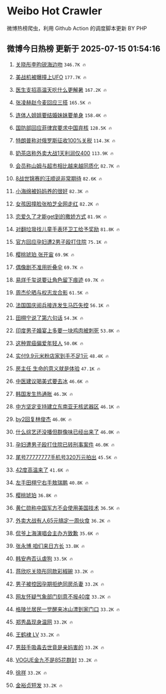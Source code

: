 # Weibo Hot Crawler 



微博热榜爬虫，利用 Github Action 的调度脚本更新 BY PHP 


## 微博今日热榜 更新于 2025-07-15 01:54:16 
1. [关晓彤李昀锐海边吻](https://s.weibo.com/weibo?q=%23%E5%85%B3%E6%99%93%E5%BD%A4%E6%9D%8E%E6%98%80%E9%94%90%E6%B5%B7%E8%BE%B9%E5%90%BB%23&t=31&band_rank=1&Refer=top) `346.7K 🔥` 

1. [美战机被曝撞上UFO](https://s.weibo.com/weibo?q=%23%E7%BE%8E%E6%88%98%E6%9C%BA%E8%A2%AB%E6%9B%9D%E6%92%9E%E4%B8%8AUFO%23&t=31&band_rank=2&Refer=top) `177.7K 🔥` 

1. [医生支招高温天吃什么更解暑](https://s.weibo.com/weibo?q=%23%E5%8C%BB%E7%94%9F%E6%94%AF%E6%8B%9B%E9%AB%98%E6%B8%A9%E5%A4%A9%E5%90%83%E4%BB%80%E4%B9%88%E6%9B%B4%E8%A7%A3%E6%9A%91%23&t=31&band_rank=3&Refer=top) `167.2K 🔥` 

1. [张凌赫赵今麦回应三搭](https://s.weibo.com/weibo?q=%23%E5%BC%A0%E5%87%8C%E8%B5%AB%E8%B5%B5%E4%BB%8A%E9%BA%A6%E5%9B%9E%E5%BA%94%E4%B8%89%E6%90%AD%23&t=31&band_rank=4&Refer=top) `165.5K 🔥` 

1. [连体人姐姐要结婚妹妹要单身](https://s.weibo.com/weibo?q=%E8%BF%9E%E4%BD%93%E4%BA%BA%E5%A7%90%E5%A7%90%E8%A6%81%E7%BB%93%E5%A9%9A%E5%A6%B9%E5%A6%B9%E8%A6%81%E5%8D%95%E8%BA%AB&t=31&band_rank=5&Refer=top) `158.4K 🔥` 

1. [国防部回应菲律宾要求中国弃核](https://s.weibo.com/weibo?q=%23%E5%9B%BD%E9%98%B2%E9%83%A8%E5%9B%9E%E5%BA%94%E8%8F%B2%E5%BE%8B%E5%AE%BE%E8%A6%81%E6%B1%82%E4%B8%AD%E5%9B%BD%E5%BC%83%E6%A0%B8%23&t=31&band_rank=6&Refer=top) `128.5K 🔥` 

1. [特朗普称对俄罗斯征收100%关税](https://s.weibo.com/weibo?q=%23%E7%89%B9%E6%9C%97%E6%99%AE%E7%A7%B0%E5%AF%B9%E4%BF%84%E7%BD%97%E6%96%AF%E5%BE%81%E6%94%B6100%25%E5%85%B3%E7%A8%8E%23&t=31&band_rank=7&Refer=top) `114.3K 🔥` 

1. [奶茶店称外卖大战1天利润仅400](https://s.weibo.com/weibo?q=%23%E5%A5%B6%E8%8C%B6%E5%BA%97%E7%A7%B0%E5%A4%96%E5%8D%96%E5%A4%A7%E6%88%981%E5%A4%A9%E5%88%A9%E6%B6%A6%E4%BB%85400%23&t=31&band_rank=8&Refer=top) `113.9K 🔥` 

1. [会员称山姆与超市相比越来越同质化](https://s.weibo.com/weibo?q=%23%E4%BC%9A%E5%91%98%E7%A7%B0%E5%B1%B1%E5%A7%86%E4%B8%8E%E8%B6%85%E5%B8%82%E7%9B%B8%E6%AF%94%E8%B6%8A%E6%9D%A5%E8%B6%8A%E5%90%8C%E8%B4%A8%E5%8C%96%23&t=31&band_rank=9&Refer=top) `82.7K 🔥` 

1. [8战世锦赛的汪顺说非常期待](https://s.weibo.com/weibo?q=%238%E6%88%98%E4%B8%96%E9%94%A6%E8%B5%9B%E7%9A%84%E6%B1%AA%E9%A1%BA%E8%AF%B4%E9%9D%9E%E5%B8%B8%E6%9C%9F%E5%BE%85%23&t=31&band_rank=10&Refer=top) `82.6K 🔥` 

1. [小海绵被妈妈养的很好](https://s.weibo.com/weibo?q=%23%E5%B0%8F%E6%B5%B7%E7%BB%B5%E8%A2%AB%E5%A6%88%E5%A6%88%E5%85%BB%E7%9A%84%E5%BE%88%E5%A5%BD%23&t=31&band_rank=11&Refer=top) `82.3K 🔥` 

1. [女孩因撞脸张柏芝全网走红](https://s.weibo.com/weibo?q=%23%E5%A5%B3%E5%AD%A9%E5%9B%A0%E6%92%9E%E8%84%B8%E5%BC%A0%E6%9F%8F%E8%8A%9D%E5%85%A8%E7%BD%91%E8%B5%B0%E7%BA%A2%23&t=31&band_rank=12&Refer=top) `82.2K 🔥` 

1. [恋爱久了才能get到的撒娇方式](https://s.weibo.com/weibo?q=%E6%81%8B%E7%88%B1%E4%B9%85%E4%BA%86%E6%89%8D%E8%83%BDget%E5%88%B0%E7%9A%84%E6%92%92%E5%A8%87%E6%96%B9%E5%BC%8F&t=31&band_rank=13&Refer=top) `81.9K 🔥` 

1. [对翻垃圾找儿童手表环卫工给予奖励](https://s.weibo.com/weibo?q=%23%E5%AF%B9%E7%BF%BB%E5%9E%83%E5%9C%BE%E6%89%BE%E5%84%BF%E7%AB%A5%E6%89%8B%E8%A1%A8%E7%8E%AF%E5%8D%AB%E5%B7%A5%E7%BB%99%E4%BA%88%E5%A5%96%E5%8A%B1%23&t=31&band_rank=14&Refer=top) `81.8K 🔥` 

1. [官方回应孕妇遭2男子殴打住院](https://s.weibo.com/weibo?q=%23%E5%AE%98%E6%96%B9%E5%9B%9E%E5%BA%94%E5%AD%95%E5%A6%87%E9%81%AD2%E7%94%B7%E5%AD%90%E6%AE%B4%E6%89%93%E4%BD%8F%E9%99%A2%23&t=31&band_rank=15&Refer=top) `75.1K 🔥` 

1. [樱桃琥珀 张开宙](https://s.weibo.com/weibo?q=%E6%A8%B1%E6%A1%83%E7%90%A5%E7%8F%80%20%E5%BC%A0%E5%BC%80%E5%AE%99&t=31&band_rank=16&Refer=top) `69.9K 🔥` 

1. [偶像剧不准用折叠伞](https://s.weibo.com/weibo?q=%E5%81%B6%E5%83%8F%E5%89%A7%E4%B8%8D%E5%87%86%E7%94%A8%E6%8A%98%E5%8F%A0%E4%BC%9E&t=31&band_rank=17&Refer=top) `69.7K 🔥` 

1. [易烊千玺说要让角色留下痕迹](https://s.weibo.com/weibo?q=%23%E6%98%93%E7%83%8A%E5%8D%83%E7%8E%BA%E8%AF%B4%E8%A6%81%E8%AE%A9%E8%A7%92%E8%89%B2%E7%95%99%E4%B8%8B%E7%97%95%E8%BF%B9%23&t=31&band_rank=18&Refer=top) `69.7K 🔥` 

1. [周杰伦晒与权志龙合影](https://s.weibo.com/weibo?q=%E5%91%A8%E6%9D%B0%E4%BC%A6%E6%99%92%E4%B8%8E%E6%9D%83%E5%BF%97%E9%BE%99%E5%90%88%E5%BD%B1&t=31&band_rank=19&Refer=top) `61.5K 🔥` 

1. [法国国庆阅兵接连发生马匹失控](https://s.weibo.com/weibo?q=%23%E6%B3%95%E5%9B%BD%E5%9B%BD%E5%BA%86%E9%98%85%E5%85%B5%E6%8E%A5%E8%BF%9E%E5%8F%91%E7%94%9F%E9%A9%AC%E5%8C%B9%E5%A4%B1%E6%8E%A7%23&t=31&band_rank=20&Refer=top) `56.1K 🔥` 

1. [田栩宁说了第六句话](https://s.weibo.com/weibo?q=%23%E7%94%B0%E6%A0%A9%E5%AE%81%E8%AF%B4%E4%BA%86%E7%AC%AC%E5%85%AD%E5%8F%A5%E8%AF%9D%23&t=31&band_rank=21&Refer=top) `54.3K 🔥` 

1. [印度男子婚宴上多要一块鸡肉被刺死](https://s.weibo.com/weibo?q=%23%E5%8D%B0%E5%BA%A6%E7%94%B7%E5%AD%90%E5%A9%9A%E5%AE%B4%E4%B8%8A%E5%A4%9A%E8%A6%81%E4%B8%80%E5%9D%97%E9%B8%A1%E8%82%89%E8%A2%AB%E5%88%BA%E6%AD%BB%23&t=31&band_rank=22&Refer=top) `53.8K 🔥` 

1. [这种胃癌偏爱年轻人](https://s.weibo.com/weibo?q=%23%E8%BF%99%E7%A7%8D%E8%83%83%E7%99%8C%E5%81%8F%E7%88%B1%E5%B9%B4%E8%BD%BB%E4%BA%BA%23&t=31&band_rank=23&Refer=top) `50.0K 🔥` 

1. [实付9.9元米粉店家到手不足1元](https://s.weibo.com/weibo?q=%23%E5%AE%9E%E4%BB%989.9%E5%85%83%E7%B1%B3%E7%B2%89%E5%BA%97%E5%AE%B6%E5%88%B0%E6%89%8B%E4%B8%8D%E8%B6%B31%E5%85%83%23&t=31&band_rank=24&Refer=top) `48.4K 🔥` 

1. [房主任 生命的意义就是体验](https://s.weibo.com/weibo?q=%E6%88%BF%E4%B8%BB%E4%BB%BB%20%E7%94%9F%E5%91%BD%E7%9A%84%E6%84%8F%E4%B9%89%E5%B0%B1%E6%98%AF%E4%BD%93%E9%AA%8C&t=31&band_rank=25&Refer=top) `47.1K 🔥` 

1. [中医建议喝美式要去冰](https://s.weibo.com/weibo?q=%23%E4%B8%AD%E5%8C%BB%E5%BB%BA%E8%AE%AE%E5%96%9D%E7%BE%8E%E5%BC%8F%E8%A6%81%E5%8E%BB%E5%86%B0%23&t=31&band_rank=26&Refer=top) `46.6K 🔥` 

1. [韩国发生热通胀](https://s.weibo.com/weibo?q=%23%E9%9F%A9%E5%9B%BD%E5%8F%91%E7%94%9F%E7%83%AD%E9%80%9A%E8%83%80%23&t=31&band_rank=27&Refer=top) `46.3K 🔥` 

1. [中方坚定支持建立东南亚无核武器区](https://s.weibo.com/weibo?q=%23%E4%B8%AD%E6%96%B9%E5%9D%9A%E5%AE%9A%E6%94%AF%E6%8C%81%E5%BB%BA%E7%AB%8B%E4%B8%9C%E5%8D%97%E4%BA%9A%E6%97%A0%E6%A0%B8%E6%AD%A6%E5%99%A8%E5%8C%BA%23&t=31&band_rank=28&Refer=top) `46.1K 🔥` 

1. [by2回复林俊杰](https://s.weibo.com/weibo?q=%23by2%E5%9B%9E%E5%A4%8D%E6%9E%97%E4%BF%8A%E6%9D%B0%23&t=31&band_rank=29&Refer=top) `46.0K 🔥` 

1. [什么综艺还没播但群像味已经出来了](https://s.weibo.com/weibo?q=%E4%BB%80%E4%B9%88%E7%BB%BC%E8%89%BA%E8%BF%98%E6%B2%A1%E6%92%AD%E4%BD%86%E7%BE%A4%E5%83%8F%E5%91%B3%E5%B7%B2%E7%BB%8F%E5%87%BA%E6%9D%A5%E4%BA%86&t=31&band_rank=30&Refer=top) `46.0K 🔥` 

1. [孕妇遭男子殴打住院已转刑事案件](https://s.weibo.com/weibo?q=%23%E5%AD%95%E5%A6%87%E9%81%AD%E7%94%B7%E5%AD%90%E6%AE%B4%E6%89%93%E4%BD%8F%E9%99%A2%E5%B7%B2%E8%BD%AC%E5%88%91%E4%BA%8B%E6%A1%88%E4%BB%B6%23&t=31&band_rank=31&Refer=top) `46.0K 🔥` 

1. [尾号77777777手机号320万元拍出](https://s.weibo.com/weibo?q=%23%E5%B0%BE%E5%8F%B777777777%E6%89%8B%E6%9C%BA%E5%8F%B7320%E4%B8%87%E5%85%83%E6%8B%8D%E5%87%BA%23&t=31&band_rank=32&Refer=top) `45.5K 🔥` 

1. [42度高温来了](https://s.weibo.com/weibo?q=42%E5%BA%A6%E9%AB%98%E6%B8%A9%E6%9D%A5%E4%BA%86&t=31&band_rank=33&Refer=top) `41.6K 🔥` 

1. [左手田栩宁右手敖瑞鹏](https://s.weibo.com/weibo?q=%23%E5%B7%A6%E6%89%8B%E7%94%B0%E6%A0%A9%E5%AE%81%E5%8F%B3%E6%89%8B%E6%95%96%E7%91%9E%E9%B9%8F%23&t=31&band_rank=34&Refer=top) `40.8K 🔥` 

1. [樱桃琥珀](https://s.weibo.com/weibo?q=%E6%A8%B1%E6%A1%83%E7%90%A5%E7%8F%80&t=31&band_rank=35&Refer=top) `36.8K 🔥` 

1. [黄仁勋称中国军方不会使用美国技术](https://s.weibo.com/weibo?q=%23%E9%BB%84%E4%BB%81%E5%8B%8B%E7%A7%B0%E4%B8%AD%E5%9B%BD%E5%86%9B%E6%96%B9%E4%B8%8D%E4%BC%9A%E4%BD%BF%E7%94%A8%E7%BE%8E%E5%9B%BD%E6%8A%80%E6%9C%AF%23&t=31&band_rank=36&Refer=top) `36.5K 🔥` 

1. [外卖大战有人65元搞定一周伙食](https://s.weibo.com/weibo?q=%23%E5%A4%96%E5%8D%96%E5%A4%A7%E6%88%98%E6%9C%89%E4%BA%BA65%E5%85%83%E6%90%9E%E5%AE%9A%E4%B8%80%E5%91%A8%E4%BC%99%E9%A3%9F%23&t=31&band_rank=37&Refer=top) `36.2K 🔥` 

1. [侃爷上海演唱会主办方致歉](https://s.weibo.com/weibo?q=%23%E4%BE%83%E7%88%B7%E4%B8%8A%E6%B5%B7%E6%BC%94%E5%94%B1%E4%BC%9A%E4%B8%BB%E5%8A%9E%E6%96%B9%E8%87%B4%E6%AD%89%23&t=31&band_rank=38&Refer=top) `35.6K 🔥` 

1. [张永博 咱们来日方长](https://s.weibo.com/weibo?q=%E5%BC%A0%E6%B0%B8%E5%8D%9A%20%E5%92%B1%E4%BB%AC%E6%9D%A5%E6%97%A5%E6%96%B9%E9%95%BF&t=31&band_rank=39&Refer=top) `33.8K 🔥` 

1. [韩安冉否认虐狗](https://s.weibo.com/weibo?q=%23%E9%9F%A9%E5%AE%89%E5%86%89%E5%90%A6%E8%AE%A4%E8%99%90%E7%8B%97%23&t=31&band_rank=40&Refer=top) `33.5K 🔥` 

1. [蒋欣吃关晓彤同款彩椒碗](https://s.weibo.com/weibo?q=%23%E8%92%8B%E6%AC%A3%E5%90%83%E5%85%B3%E6%99%93%E5%BD%A4%E5%90%8C%E6%AC%BE%E5%BD%A9%E6%A4%92%E7%A2%97%23&t=31&band_rank=41&Refer=top) `33.2K 🔥` 

1. [男子被控因孕期拒绝同房杀妻](https://s.weibo.com/weibo?q=%23%E7%94%B7%E5%AD%90%E8%A2%AB%E6%8E%A7%E5%9B%A0%E5%AD%95%E6%9C%9F%E6%8B%92%E7%BB%9D%E5%90%8C%E6%88%BF%E6%9D%80%E5%A6%BB%23&t=31&band_rank=42&Refer=top) `33.2K 🔥` 

1. [网友怀疑气象部门刻意不报40度](https://s.weibo.com/weibo?q=%23%E7%BD%91%E5%8F%8B%E6%80%80%E7%96%91%E6%B0%94%E8%B1%A1%E9%83%A8%E9%97%A8%E5%88%BB%E6%84%8F%E4%B8%8D%E6%8A%A540%E5%BA%A6%23&t=31&band_rank=43&Refer=top) `33.2K 🔥` 

1. [格陵兰居民一觉醒来冰山漂到家门口](https://s.weibo.com/weibo?q=%23%E6%A0%BC%E9%99%B5%E5%85%B0%E5%B1%85%E6%B0%91%E4%B8%80%E8%A7%89%E9%86%92%E6%9D%A5%E5%86%B0%E5%B1%B1%E6%BC%82%E5%88%B0%E5%AE%B6%E9%97%A8%E5%8F%A3%23&t=31&band_rank=44&Refer=top) `33.2K 🔥` 

1. [郑秀晶现身温网](https://s.weibo.com/weibo?q=%E9%83%91%E7%A7%80%E6%99%B6%E7%8E%B0%E8%BA%AB%E6%B8%A9%E7%BD%91&t=31&band_rank=45&Refer=top) `33.2K 🔥` 

1. [王鹤棣 LV](https://s.weibo.com/weibo?q=%E7%8E%8B%E9%B9%A4%E6%A3%A3%20LV&t=31&band_rank=46&Refer=top) `33.2K 🔥` 

1. [男鼓手吸毒去世竟是亲妈害的](https://s.weibo.com/weibo?q=%E7%94%B7%E9%BC%93%E6%89%8B%E5%90%B8%E6%AF%92%E5%8E%BB%E4%B8%96%E7%AB%9F%E6%98%AF%E4%BA%B2%E5%A6%88%E5%AE%B3%E7%9A%84&t=31&band_rank=47&Refer=top) `33.2K 🔥` 

1. [VOGUE金九不是85花群封](https://s.weibo.com/weibo?q=%23VOGUE%E9%87%91%E4%B9%9D%E4%B8%8D%E6%98%AF85%E8%8A%B1%E7%BE%A4%E5%B0%81%23&t=31&band_rank=48&Refer=top) `33.2K 🔥` 

1. [徐祥](https://s.weibo.com/weibo?q=%E5%BE%90%E7%A5%A5&t=31&band_rank=49&Refer=top) `33.2K 🔥` 

1. [金裕贞短发](https://s.weibo.com/weibo?q=%23%E9%87%91%E8%A3%95%E8%B4%9E%E7%9F%AD%E5%8F%91%23&t=31&band_rank=50&Refer=top) `33.2K 🔥` 

